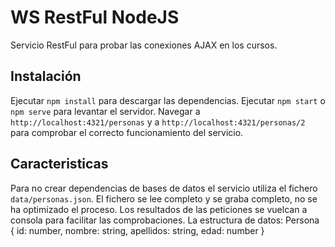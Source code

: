 # WS RestFul NodeJS

Servicio RestFul para probar las conexiones AJAX en los cursos.

## Instalación

Ejecutar `npm install` para descargar las dependencias.
Ejecutar `npm start` o `npm serve` para levantar el servidor. Navegar a `http://localhost:4321/personas` y a `http://localhost:4321/personas/2` para comprobar el correcto funcionamiento del servicio. 

## Caracteristicas

Para no crear dependencias de bases de datos el servicio utiliza el fichero `data/personas.json`. El fichero se lee completo y se graba completo, no se ha optimizado el proceso.
Los resultados de las peticiones se vuelcan a consola para facilitar las comprobaciones.
La estructura de datos: Persona {
    id: number,
    nombre: string,
    apellidos: string,
    edad: number }
